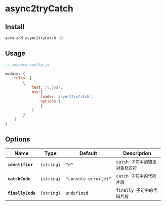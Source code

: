 # async2tryCatch

## Install
```javascript
yarn add async2tryCatch -D
```
## Usage
```javascript
// webpack.config.js

module: {
    rules: [
        {
            test: /\.js$/,
            use:{
                loader:'async2tryCatch',
                options:{
                }
            }
        }
    ]
}
```
## Options


| Name              | Type       | Default              | Description                    |
| ----------------- | ---------- | -------------------- | ------------------------------ |
| **`identifier`**  | `{string}` | `"e"`                | `catch 子句中的错误对象标识符` |
| **`catchCode`**   | `{string}` | `"console.error(e)"` | `catch 子句中的代码片段`       |
| **`finallyCode`** | `{string}` | `undefined`          | `finally 子句中的代码片段`     |

